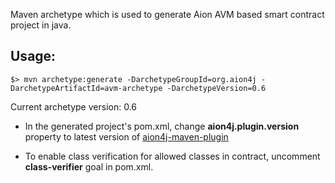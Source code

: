 Maven archetype which is used to generate Aion AVM based smart contract project in java.

## Usage:

```
$> mvn archetype:generate -DarchetypeGroupId=org.aion4j -DarchetypeArtifactId=avm-archetype -DarchetypeVersion=0.6
```

Current archetype version: 0.6

- In the generated project's pom.xml, change **aion4j.plugin.version** property to latest version of [aion4j-maven-plugin](https://github.com/satran004/aion4j-maven-plugin)

- To enable class verification for allowed classes in contract, uncomment **class-verifier** goal in pom.xml.
